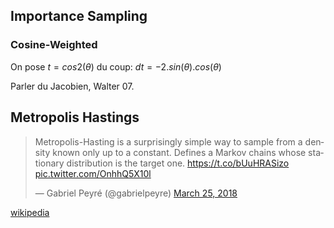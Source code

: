 ﻿## Importance Sampling

### Cosine-Weighted

On pose $t = cos2\left(\theta\right)$ du coup: $dt = -2.sin\left(\theta\right).cos\left(\theta\right)$

Parler du Jacobien, Walter 07.


## Metropolis Hastings

<blockquote class="twitter-tweet" data-lang="en"><p lang="en" dir="ltr">Metropolis-Hasting is a surprisingly simple way to sample from a density known only up to a constant. Defines a Markov chains whose stationary distribution is the target one. <a href="https://t.co/bUuHRASizo">https://t.co/bUuHRASizo</a> <a href="https://t.co/OnhhQ5X10l">pic.twitter.com/OnhhQ5X10l</a></p>&mdash; Gabriel Peyré (@gabrielpeyre) <a href="https://twitter.com/gabrielpeyre/status/977819766290309120?ref_src=twsrc%5Etfw">March 25, 2018</a></blockquote>
<script async src="https://platform.twitter.com/widgets.js" charset="utf-8"></script>

[wikipedia](https://en.wikipedia.org/wiki/Metropolis%E2%80%93Hastings_algorithm)